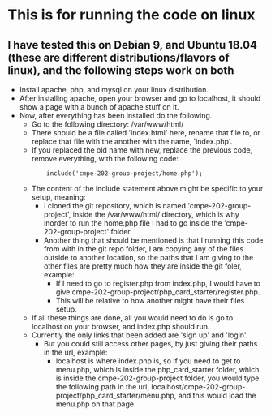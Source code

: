 # This is for running the code on linux

## I have tested this on Debian 9, and Ubuntu 18.04 (these are different distributions/flavors of linux), and the following steps work on both

* Install apache, php, and mysql on your linux distribution.
* After installing apache, open your browser and go to localhost, it should show a page with a bunch of apache stuff on it.
* Now, after everything has been installed do the following.
	* Go to the following directory: /var/www/html/
	* There should be a file called 'index.html' here, rename that file to, or replace that file with the another with the name, 'index.php'.
	* If you replaced the old name with new, replace the previous code, remove everything, with the following code:
		```<?php	
			include('cmpe-202-group-project/home.php'); 
	* The content of the include statement above might be specific to your setup, meaning:
		* I cloned the git repository, which is named 'cmpe-202-group-project', inside the /var/www/html/ directory, which is why inorder to run the home.php file I had to go inside the 'cmpe-202-group-project' folder.
		* Another thing that should be mentioned is that I running this code from with in the git repo folder, I am copying any of the files outside to another location, so the paths that I am giving to the other files are pretty much how they are inside the git foler, example:
			* If I need to go to register.php from index.php, I would have to give cmpe-202-group-project/php_card_starter/register.php.
			* This will be relative to how another might have their files setup.
	* If all these things are done, all you would need to do is go to localhost on your browser, and index.php should run.
	* Currently the only links that been added are 'sign up' and 'login'.
		* But you could still access other pages, by just giving their paths in the url, example:
			* localhost is where index.php is, so if you need to get to menu.php, which is inside the php_card_starter folder, which is inside the cmpe-202-group-project folder, you would type the following path in the url, localhost/cmpe-202-group-project/php_card_starter/menu.php, and this would load the menu.php on that page. 
